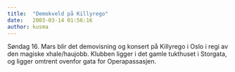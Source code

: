 ```yaml
---
title:  "Demokveld på Killyrego"
date:   2003-03-14 01:56:16
author: kusma
---
```

Søndag 16. Mars blir det demovisning og konsert på Killyrego i Oslo i
regi av den magiske xhale/haujobb. Klubben ligger i det gamle tukthuset
i Storgata, og ligger omtrent ovenfor gata for Operapassasjen.


